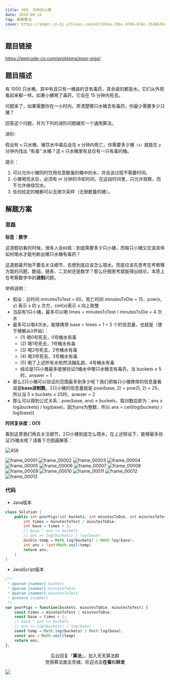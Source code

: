 ```yaml
---
title: 458. 可怜的小猪
date: 2019-09-14
tag: 画解算法
cover: https://imgkr.cn-bj.ufileos.com/e37c83ea-15bc-4704-874c-1548678db700.png
---
```


## 题目链接

https://leetcode-cn.com/problems/poor-pigs/

## 题目描述

有 1000 只水桶，其中有且只有一桶装的含有毒药，其余装的都是水。它们从外观看起来都一样。如果小猪喝了毒药，它会在 15 分钟内死去。

问题来了，如果需要你在一小时内，弄清楚哪只水桶含有毒药，你最少需要多少只猪？

回答这个问题，并为下列的进阶问题编写一个通用算法。

进阶:

假设有 `n` 只水桶，猪饮水中毒后会在 `m` 分钟内死亡，你需要多少猪`（x）`就能在 `p` 分钟内找出 “有毒” 水桶？这 `n` 只水桶里有且仅有一只有毒的桶。

提示：

1. 可以允许小猪同时饮用任意数量的桶中的水，并且该过程不需要时间。
2. 小猪喝完水后，必须有 m 分钟的冷却时间。在这段时间里，只允许观察，而不允许继续饮水。
3. 任何给定的桶都可以无限次采样（无限数量的猪）。


## 解题方案

### 思路

**标签：数学**

这道题初看的时候，很多人会纠结：到底需要多少只小猪，而每只小猪又应该具体如何喝水才能判断出哪只水桶有毒药？

这道题最开始不要去关注细节，去想到底应该怎么喂水。而是应该先思考在考察哪方面的问题，数组、链表、二叉树还是数学？那么仔细思考就能得出结论，本质上在考察数学中的**进制**问题。

举例说明：

- 假设：总时间 minutesToTest = 60，死亡时间 minutesToDie = 15，pow(x, y) 表示 x 的 y 次方，ceil(x)表示 x 向上取整
- 当前有1只小猪，最多可以喝 times = minutesToTest / minutesToDie = 4 次水
- 最多可以喝4次水，能够携带 base = times + 1 = 5 个的信息量，也就是（便于理解从0开始）：
  - (1) 喝0号死去，0号桶水有毒
  - (2) 喝1号死去，1号桶水有毒
  - (3) 喝2号死去，2号桶水有毒
  - (4) 喝3号死去，3号桶水有毒
  - (5) 喝了上述所有水依然活蹦乱跳，4号桶水有毒
  - 结论是1只小猪最多能够验证5桶水中哪只水桶含有毒药，当 buckets ≤ 5 时，answer = 1
- 那么2只小猪可以验证的范围最多到多少呢？我们把每只小猪携带的信息量看成是**base进制数**，2只小猪的信息量就是 pow(base, 2) = pow(5, 2) = 25，所以当 5 ≤ buckets ≤ 25时，anwser = 2
- 那么可以得到公式关系：pow(base, ans) ≥ buckets，取对数后即为：ans ≥ log(buckets) / log(base)，因为ans为整数，所以 ans = ceil(log(buckets) / log(base))

**时间复杂度：O(1)**

看到这里我们再去关注细节，2只小猪到底怎么喂水，在上述假设下，能够最多验证25桶水呢？请看下方图画解答：

![458](https://imgkr.cn-bj.ufileos.com/e310cc25-d6c4-4eb9-95f8-dccb74c686f7.gif)

![frame_00001](https://imgkr.cn-bj.ufileos.com/244723b4-9588-472b-a780-357cae547b66.png)
![frame_00002](https://imgkr.cn-bj.ufileos.com/583c8ab2-96ba-4b1c-9a91-01d54c44eed3.png)
![frame_00003](https://imgkr.cn-bj.ufileos.com/206065ee-89c6-4550-b4b0-a3dbf821971c.png)
![frame_00004](https://imgkr.cn-bj.ufileos.com/fe37ebf6-707b-4e6f-90f4-b8befe55c55c.png)
![frame_00005](https://imgkr.cn-bj.ufileos.com/dae4deaf-465a-46f5-b5ac-c844f8397e77.png)
![frame_00006](https://imgkr.cn-bj.ufileos.com/f994ee23-1499-4db7-a2ad-244945fb7eb1.png)
![frame_00007](https://imgkr.cn-bj.ufileos.com/aed3de14-b6e2-4ba9-8473-a2f9843afefc.png)
![frame_00008](https://imgkr.cn-bj.ufileos.com/ca37fcbc-fc06-4191-a263-c375a4eb67b8.png)
![frame_00009](https://imgkr.cn-bj.ufileos.com/99201e55-738e-4470-a9d3-a65f8ff1ccc0.png)
![frame_00010](https://imgkr.cn-bj.ufileos.com/19fd6539-d815-4e81-8554-a048245734d7.png)
![frame_00011](https://imgkr.cn-bj.ufileos.com/b92c3b5e-762c-47bd-aac3-aae53c636b6e.png)
![frame_00012](https://imgkr.cn-bj.ufileos.com/08e59a75-8a79-4ac7-b198-4c6b66c84e37.png)
![frame_00013](https://imgkr.cn-bj.ufileos.com/e37c83ea-15bc-4704-874c-1548678db700.png)


### 代码

- Java版本

```Java
class Solution {
    public int poorPigs(int buckets, int minutesToDie, int minutesToTest) {
        int times = minutesToTest / minutesToDie;
        int base = times + 1;
        // base ^ ans >= buckets 
        // ans >= log(buckets) / log(base)
        double temp = Math.log(buckets) / Math.log(base);
        int ans = (int)Math.ceil(temp)
        return ans;
    }
}
```

- JavaScript版本

```JavaScript
/**
 * @param {number} buckets
 * @param {number} minutesToDie
 * @param {number} minutesToTest
 * @return {number}
 */
var poorPigs = function(buckets, minutesToDie, minutesToTest) {
    const times = minutesToTest / minutesToDie;
    const base = times + 1;
    // base ^ ans >= buckets 
    // ans >= log(buckets) / log(base)
    const temp = Math.log(buckets) / Math.log(base);
    const ans = Math.ceil(temp)
    return ans;
};
```

<span style="display:block;text-align:center;">后台回复「<strong>算法</strong>」，加入天天算法群</span>
<span style="display:block;text-align:center;">觉得算法直击灵魂，欢迎点击<strong>在看</strong>和<strong>转发</strong></span>

![](https://gitee.com/guanpengchn/picture/raw/master/2020-9-11/1599805100027-image.png)